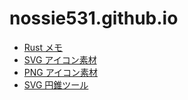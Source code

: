 # nossie531.github.io

- [Rust メモ](https://nossie531.github.io/rust_memo/index.xhtml)
- [SVG アイコン素材](https://nossie531.github.io/materials/icons/galary.xhtml)
- [PNG アイコン素材](https://nossie531.github.io/materials/anime/galary.xhtml)
- [SVG 円錐ツール](https://nossie531.github.io/materials/form/makeTcone/form.xhtml)
